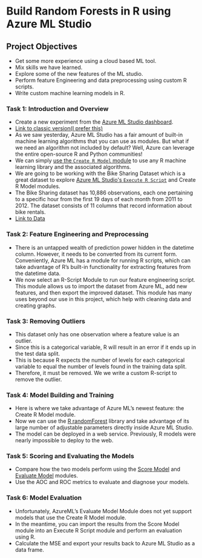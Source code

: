 
# Build Random Forests in R using Azure ML Studio

## Project Objectives

- Get some more experience using a cloud based ML tool.
- Mix skills we have learned.
- Explore some of the new features of the ML studio.
- Perform feature Engineering and data preprocessing using custom R scripts.
- Write custom machine learning models in R.


### Task 1: Introduction and Overview

- Create a new experiment from the [Azure ML Studio dashboard](https://azure.microsoft.com/en-in/services/machine-learning/).
- [Link to classic version(I prefer this)](https://studio.azureml.net)
- As we saw yesterday, Azure ML Studio has a fair amount of built-in machine learning algorithms that you can use as modules. But what if we need an algorithm not included by default? Well, Azure can leverage the entire open-source R and Python communities!
- We can simply [use the `Create R Model` module](https://docs.microsoft.com/en-us/azure/machine-learning/studio-module-reference/create-r-model) to use any R machine learning library and the associated algorithms.
- We are going to be working with the Bike Sharing Dataset which is a great dataset to explore [Azure ML Studio's `Execute R Script`](https://docs.microsoft.com/en-us/azure/machine-learning/studio-module-reference/execute-r-script) and Create R Model modules. 
- The Bike Sharing dataset has 10,886 observations, each one pertaining to a specific hour from the first 19 days of each month from 2011 to 2012. The dataset consists of 11 columns that record information about bike rentals.
- [Link to Data](https://github.com/daniel-dc-cd/data_science/blob/master/daily_materials/bike_rental_predictor/data:Bike_Sharing_Dataset.csv)


### Task 2: Feature Engineering and Preprocessing

- There is an untapped wealth of prediction power hidden in the datetime column. However, it needs to be converted from its current form. Conveniently, Azure ML has a module for running R scripts, which can take advantage of R’s built-in functionality for extracting features from the datetime data.
- We now select an R-Script Module to run our feature engineering script. This module allows us to import the dataset from Azure ML, add new features, and then export the improved dataset. This module has many uses beyond our use in this project, which help with cleaning data and creating graphs.

### Task 3: Removing Outliers

- This dataset only has one observation where a feature value is an outlier.
- Since this is a categorical variable, R will result in an error if it ends up in the test data split. 
- This is because R expects the number of levels for each categorical variable to equal the number of levels found in the training data split.
- Therefore, it must be removed. We we write a custom R-script to remove the outlier.

### Task 4: Model Building and Training

- Here is where we take advantage of Azure ML’s newest feature: the Create R Model module.
- Now we can use the [R randomForest](https://www.rdocumentation.org/packages/randomForest/versions/4.6-14/topics/randomForest) library and take advantage of its large number of adjustable parameters directly inside Azure ML Studio.
- The model can be deployed in a web service. Previously, R models were nearly impossible to deploy to the web.

### Task 5: Scoring and Evaluating the Models

- Compare how the two models perform using the [Score Model](https://docs.microsoft.com/en-us/azure/machine-learning/studio-module-reference/score-model) and [Evaluate Model](https://docs.microsoft.com/en-us/azure/machine-learning/studio-module-reference/evaluate-model) modules.
- Use the AOC and ROC metrics to evaluate and diagnose your models.

### Task 6: Model Evaluation

- Unfortunately, AzureML’s Evaluate Model Module does not yet support models that use the Create R Model module.
- In the meantime, you can import the results from the Score Model module into an Execute R Script module and perform an evaluation using R.
- Calculate the MSE and export your results back to Azure ML Studio as a data frame.